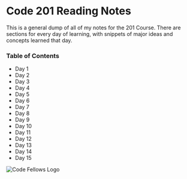 # Code 201 Reading Notes

This is a general dump of all of my notes for the 201 Course. There are sections for every day of learning, with snippets of major ideas and concepts learned that day. 

### Table of Contents
* Day 1
* Day 2
* Day 3
* Day 4
* Day 5
* Day 6
* Day 7
* Day 8
* Day 9
* Day 10
* Day 11
* Day 12
* Day 13
* Day 14
* Day 15

![Code Fellows Logo](https://res-2.cloudinary.com/crunchbase-production/image/upload/c_lpad,h_256,w_256,f_auto,q_auto:eco/v1397183463/b7495379c401cef755f71464a0509404.png)
